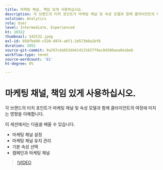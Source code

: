 ```yaml
---
title: 마케팅 채널, 책임 있게 사용하십시오.
description: 각 브랜드의 터치 포인트가 마케팅 채널 및 속성 모델과 함께 클라이언트의 여정에 미치는 영향을 파악합니다. 이 세션에서는 ... (설명은 60~160자 사이여야 함)
solution: Analytics
role: User
level: Intermediate, Experienced
kt: 10322
thumbnail: 342532.jpeg
exl-id: 858fbd40-c520-4974-a6f1-2d573b0a1bf6
duration: 1952
source-git-commit: 9a297cda953d4414131657f9ac84580aea0eabeb
workflow-type: tm+mt
source-wordcount: '81'
ht-degree: 0%

---
```


# 마케팅 채널, 책임 있게 사용하십시오.

각 브랜드의 터치 포인트가 마케팅 채널 및 속성 모델과 함께 클라이언트의 여정에 미치는 영향을 이해합니다.

이 세션에서는 다음을 배울 수 있습니다.

* 마케팅 채널 설정
* 마케팅 채널 유지 관리
* 기본 속성 선택
* 캠페인과 마케팅 채널

>[!VIDEO](https://video.tv.adobe.com/v/342532/?quality=12&learn=on)
